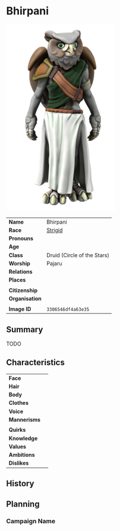# Bhirpani

<img src="https://raw.githubusercontent.com/jesskelsall/astarus-images/main/people/portraits/3306546df4a63e35.png" height="500" />

|||
| --- | --- |
| **Name** | Bhirpani | character.3
| **Race** | [Strigid](../lineages/strigid.md) |
| **Pronouns** | |
| **Age** | |
| **Class** | Druid (Circle of the Stars) |
| **Worship** | Pajaru |
| **Relations** | |
| **Places** | |
|||
| **Citizenship** | |
| **Organisation** | |
|||
| **Image ID** | `3306546df4a63e35` |

## Summary

TODO

## Characteristics

| | |
| --- | --- |
| **Face** | | characteristics.2
| **Hair** | |
| **Body** | |
| **Clothes** | |
| **Voice** | |
| **Mannerisms** | |
| | |
| **Quirks** | |
| **Knowledge** | |
| **Values** | |
| **Ambitions** | |
| **Dislikes** | |

## History

## Planning

### Campaign Name
